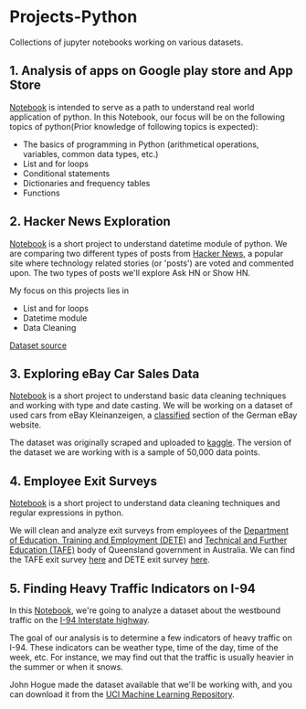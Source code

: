 # Projects-Python
Collections of jupyter notebooks working on various datasets. 

## 1. Analysis of apps on Google play store and App Store
[Notebook](https://github.com/amogghrao/Projects-Python/blob/master/Profitable%20apps%20Profiles.ipynb) is intended to serve as a path to understand real world application of python. In this Notebook, our focus will be on the following topics of python(Prior knowledge of following topics is expected):

 - The basics of programming in Python (arithmetical operations, variables, common data types, etc.)
 - List and for loops 
 - Conditional statements
 - Dictionaries and frequency tables
 - Functions
 
 ## 2. Hacker News Exploration
 [Notebook](https://github.com/amogghrao/Projects-Python/blob/master/Hacker%20News%20exploration.ipynb) is a short project to understand datetime module of python. We are comparing two different types of posts from [Hacker News](https://news.ycombinator.com/), a popular site where technology related stories (or 'posts') are voted and commented upon. The two types of posts we'll explore Ask HN or Show HN.

My focus on this projects lies in 

- List and for loops
- Datetime module
- Data Cleaning

[Dataset source](https://www.kaggle.com/hacker-news/hacker-news-posts/home)


 ## 3.  Exploring eBay Car Sales Data
[Notebook](https://github.com/amogghrao/Projects-Python/blob/master/3.%20Exploring%20eBay%20Car%20Sales%20Data.ipynb) is a short project to understand basic data cleaning techniques and working with type and date casting. We will be working on a dataset of used cars from eBay Kleinanzeigen, a [classified](https://en.wikipedia.org/wiki/Classified_advertising) section of the German eBay website.

The dataset was originally scraped and uploaded to [kaggle](https://www.kaggle.com/orgesleka/used-cars-database/data). The version of the dataset we are working with is a sample of 50,000 data points.

## 4. Employee Exit Surveys
[Notebook](https://github.com/amogghrao/Projects-Python/blob/master/Exit%20Survey%20of%20DETE.ipynb) is a short project to understand data cleaning techniques and regular expressions in python. 

We will clean and analyze exit surveys from employees of the [Department of Education, Training and Employment \(DETE\)](https://en.wikipedia.org/wiki/Department_of_Education_and_Training_(Queensland)) and [Technical and Further Education (TAFE)](https://en.wikipedia.org/wiki/Technical_and_further_education) body of Queensland government in Australia. We can find the TAFE exit survey [here](https://data.gov.au/dataset/ds-qld-89970a3b-182b-41ea-aea2-6f9f17b5907e/details?q=exit%20survey) and DETE exit survey [here](https://data.gov.au/dataset/ds-qld-fe96ff30-d157-4a81-851d-215f2a0fe26d/details?q=exit%20survey).

## 5.  Finding Heavy Traffic Indicators on I-94

In this [Notebook](https://github.com/amogghrao/Projects-Python/blob/master/5.%20%20Finding%20Heavy%20Traffic%20Indicators%20on%20I-94.ipynb), we're going to analyze a dataset about the westbound traffic on the [I-94 Interstate highway](https://en.wikipedia.org/wiki/Interstate_94).

The goal of our analysis is to determine a few indicators of heavy traffic on I-94. These indicators can be weather type, time of the day, time of the week, etc. For instance, we may find out that the traffic is usually heavier in the summer or when it snows.

John Hogue made the dataset available that we'll be working with, and you can download it from the [UCI Machine Learning Repository](https://archive.ics.uci.edu/ml/datasets/Metro+Interstate+Traffic+Volume).











